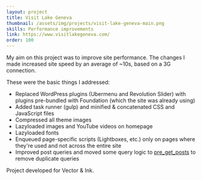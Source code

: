 ```yaml
---
layout: project
title: Visit Lake Geneva
thumbnail: /assets/img/projects/visit-lake-geneva-main.png
skills: Performance improvements
link: https://www.visitlakegeneva.com/
order: 100
---
```


My aim on this project was to improve site performance. The changes I made increased site speed by an average of ~10s, based on a 3G connection.

These were the basic things I addressed:

* Replaced WordPress plugins (Ubermenu and Revolution Slider) with plugins pre-bundled with Foundation (which the site was already using)
* Added task runner (gulp) and minified & concatenated CSS and JavaScript files
* Compressed all theme images
* Lazyloaded images and YouTube videos on homepage
* Lazyloaded fonts
* Enqueued page-specific scripts (Lightboxes, etc.) only on pages where they're used and not across the entire site
* Improved post queries and moved some query logic to [pre_get_posts](https://codex.wordpress.org/Plugin_API/Action_Reference/pre_get_posts) to remove duplicate queries

Project developed for Vector & Ink.
